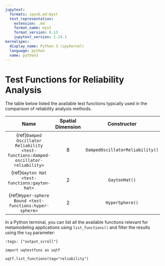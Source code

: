 ```yaml
---
jupytext:
  formats: ipynb,md:myst
  text_representation:
    extension: .md
    format_name: myst
    format_version: 0.13
    jupytext_version: 1.14.1
kernelspec:
  display_name: Python 3 (ipykernel)
  language: python
  name: python3
---
```


# Test Functions for Reliability Analysis

The table below listed the available test functions typically used
in the comparison of reliability analysis methods.

|                                        Name                                         | Spatial Dimension |           Constructor           |
|:-----------------------------------------------------------------------------------:|:-----------------:|:-------------------------------:|
| {ref}`Damped Oscillator Reliability <test-functions:damped-oscillator-reliability>` |         8         | `DampedOscillatorReliability()` |
|                    {ref}`Gayton Hat <test-functions:gayton-hat>`                    |         2         |          `GaytonHat()`          |
|               {ref}`Hyper-sphere Bound <test-functions:hyper-sphere>`               |         2         |         `HyperSphere()`         |

In a Python terminal, you can list all the available functions relevant
for metamodeling applications using ``list_functions()`` and filter the results
using the ``tag`` parameter:

```{code-cell} ipython3
:tags: ["output_scroll"]

import uqtestfuns as uqtf

uqtf.list_functions(tag="reliability")
```
